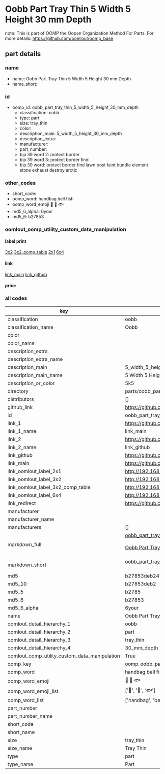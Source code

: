 # Oobb Part Tray Thin 5 Width 5 Height 30 mm Depth  

note: This is part of OOMP the Oopen Organization Method For Parts. For more details: https://github.com/oomlout/oomp_base

##  part details
  







### name
* name: Oobb Part Tray Thin 5 Width 5 Height 30 mm Depth
* name_short: 
### id
* oomp_id: oobb_part_tray_thin_5_width_5_height_30_mm_depth
  * classification: oobb
  * type: part
  * size: tray_thin
  * color: 
  * description_main: 5_width_5_height_30_mm_depth
  * description_extra: 
  * manufacturer: 
  * part_number: 
  * bip 39 word 2: protect border
  * bip 39 word 3: protect border find
  * bip 39 word: protect border find lawn post faint bundle element stone exhaust destroy arctic

### other_codes
* short_code: 
* oomp_word: handbag bell fish
* oomp_word_emoji :handbag: :bell: :fish:
* md5_6_alpha: 6your
* md5_6: b27853






### oomlout_oomp_utility_custom_data_manipulation
#### label print
[3x2](http://192.168.1.245:1112/?label=oomp%206your)
[3x2_oomp_table](http://192.168.1.108:1112/?label=oomp%206your)
[2x1](http://192.168.1.242:1112/?label=oomp%206your)
[6x4](http://192.168.1.55:1112/?label=oomp%206your)    

#### link

[link_main](https://github.com/oomlout/oomlout_oomp_version_1_messy/tree/main/parts/oobb_part_tray_thin_5_width_5_height_30_mm_depth) [link_github](https://github.com/oomlout/oomlout_oomp_version_1_messy/tree/main/parts/oobb_part_tray_thin_5_width_5_height_30_mm_depth)                             

#### price







### all codes 
| key | value |  
| --- | --- |  
| classification | oobb |  
| classification_name | Oobb |  
| color |  |  
| color_name |  |  
| description_extra |  |  
| description_extra_name |  |  
| description_main | 5_width_5_height_30_mm_depth |  
| description_main_name | 5 Width 5 Height 30 mm Depth |  
| description_or_color | 5k5 |  
| directory | parts/oobb_part_tray_thin_5_width_5_height_30_mm_depth |  
| distributors | [] |  
| github_link | https://github.com/oomlout/oomlout_oomp_part_src/tree/main/parts/oobb_part_tray_thin_5_width_5_height_30_mm_depth |  
| id | oobb_part_tray_thin_5_width_5_height_30_mm_depth |  
| link_1 | https://github.com/oomlout/oomlout_oomp_version_1_messy/tree/main/parts/oobb_part_tray_thin_5_width_5_height_30_mm_depth |  
| link_1_name | link_main |  
| link_2 | https://github.com/oomlout/oomlout_oomp_version_1_messy/tree/main/parts/oobb_part_tray_thin_5_width_5_height_30_mm_depth |  
| link_2_name | link_github |  
| link_github | https://github.com/oomlout/oomlout_oomp_version_1_messy/tree/main/parts/oobb_part_tray_thin_5_width_5_height_30_mm_depth |  
| link_main | https://github.com/oomlout/oomlout_oomp_version_1_messy/tree/main/parts/oobb_part_tray_thin_5_width_5_height_30_mm_depth |  
| link_oomlout_label_2x1 | http://192.168.1.242:1112/?label=oomp%206your |  
| link_oomlout_label_3x2 | http://192.168.1.245:1112/?label=oomp%206your |  
| link_oomlout_label_3x2_oomp_table | http://192.168.1.108:1112/?label=oomp%206your |  
| link_oomlout_label_6x4 | http://192.168.1.55:1112/?label=oomp%206your |  
| link_redirect | https://github.com/oomlout/oomlout_oomp_version_1_messy/tree/main/parts/oobb_part_tray_thin_5_width_5_height_30_mm_depth |  
| manufacturer |  |  
| manufacturer_name |  |  
| manufacturers | [] |  
| markdown_full | [oobb_part_tray_thin_5_width_5_height_30_mm_depth](none)<br>[](none)<br>[Oobb Part Tray Thin 5 Width 5 Height 30 Mm Depth](none)<br><br> |  
| markdown_short | [oobb_part_tray_thin_5_width_5_height_30_mm_depth](none)<br><br> |  
| md5 | b27853deb247a3c947d457e0ad467565 |  
| md5_10 | b27853deb2 |  
| md5_5 | b2785 |  
| md5_6 | b27853 |  
| md5_6_alpha | 6your |  
| name | Oobb Part Tray Thin 5 Width 5 Height 30 mm Depth |  
| oomlout_detail_hierarchy_1 | oobb |  
| oomlout_detail_hierarchy_2 | part |  
| oomlout_detail_hierarchy_3 | tray_thin |  
| oomlout_detail_hierarchy_4 | 30_mm_depth |  
| oomlout_oomp_utility_custom_data_manipulation | True |  
| oomp_key | oomp_oobb_part_tray_thin_5_width_5_height_30_mm_depth |  
| oomp_word | handbag bell fish |  
| oomp_word_emoji | :handbag: :bell: :fish: |  
| oomp_word_emoji_list | [':handbag:', ':bell:', ':fish:'] |  
| oomp_word_list | ['handbag', 'bell', 'fish'] |  
| part_number |  |  
| part_number_name |  |  
| short_code |  |  
| short_name |  |  
| size | tray_thin |  
| size_name | Tray Thin |  
| type | part |  
| type_name | Part |  
